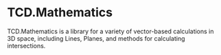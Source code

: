 # TCD.Mathematics
TCD.Mathematics is a library for a variety of vector-based calculations in 3D space, including Lines, Planes, and methods for calculating intersections.
